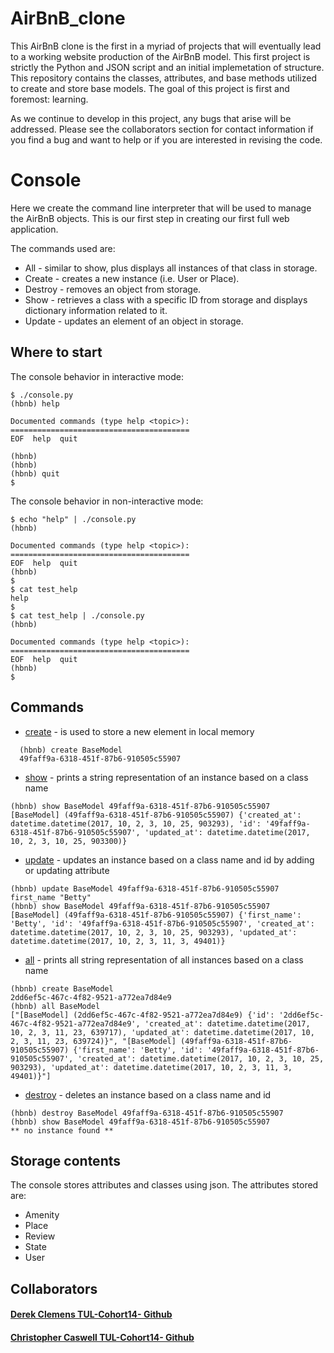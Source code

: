# AirBnB_clone

This AirBnB clone is the first in a myriad of projects that will eventually lead to a working website production of the AirBnB model. This first project is strictly the Python and JSON script and an initial implemetation of structure. This repository contains the classes, attributes, and base methods utilized to create and store base models.
The goal of this project is first and foremost: learning.

As we continue to develop in this project, any bugs that arise will be addressed. Please see the collaborators section for contact information if you find a bug and want to help or if you are interested in revising the code.

# Console

Here we create the command line interpreter that will be used to manage the AirBnB objects.
This is our first step in creating our first full web application.

The commands used are:
+ All - similar to show, plus displays all instances of that class in storage.
+ Create - creates a new instance (i.e. User or Place).
+ Destroy - removes an object from storage.
+ Show - retrieves a class with a specific ID from storage and displays dictionary information related to it.
+ Update - updates an element of an object in storage.

## Where to start

The console behavior in interactive mode:

```
$ ./console.py
(hbnb) help

Documented commands (type help <topic>):
========================================
EOF  help  quit

(hbnb) 
(hbnb) 
(hbnb) quit
$
```

The console behavior in non-interactive mode:

```
$ echo "help" | ./console.py
(hbnb)

Documented commands (type help <topic>):
========================================
EOF  help  quit
(hbnb) 
$
$ cat test_help
help
$
$ cat test_help | ./console.py
(hbnb)

Documented commands (type help <topic>):
========================================
EOF  help  quit
(hbnb) 
$
```
## Commands
* [create]() - is used to store a new element in local memory
```
  (hbnb) create BaseModel
  49faff9a-6318-451f-87b6-910505c55907
```

* [show]() - prints a string representation of an instance based on a class name
```
(hbnb) show BaseModel 49faff9a-6318-451f-87b6-910505c55907
[BaseModel] (49faff9a-6318-451f-87b6-910505c55907) {'created_at': datetime.datetime(2017, 10, 2, 3, 10, 25, 903293), 'id': '49faff9a-6318-451f-87b6-910505c55907', 'updated_at': datetime.datetime(2017, 10, 2, 3, 10, 25, 903300)}
```

* [update]() - updates an instance based on a class name and id by adding or updating attribute
```
(hbnb) update BaseModel 49faff9a-6318-451f-87b6-910505c55907 first_name "Betty"
(hbnb) show BaseModel 49faff9a-6318-451f-87b6-910505c55907
[BaseModel] (49faff9a-6318-451f-87b6-910505c55907) {'first_name': 'Betty', 'id': '49faff9a-6318-451f-87b6-910505c55907', 'created_at': datetime.datetime(2017, 10, 2, 3, 10, 25, 903293), 'updated_at': datetime.datetime(2017, 10, 2, 3, 11, 3, 49401)}
```

* [all]() - prints all string representation of all instances based on a class name
```
(hbnb) create BaseModel
2dd6ef5c-467c-4f82-9521-a772ea7d84e9
(hbnb) all BaseModel
["[BaseModel] (2dd6ef5c-467c-4f82-9521-a772ea7d84e9) {'id': '2dd6ef5c-467c-4f82-9521-a772ea7d84e9', 'created_at': datetime.datetime(2017, 10, 2, 3, 11, 23, 639717), 'updated_at': datetime.datetime(2017, 10, 2, 3, 11, 23, 639724)}", "[BaseModel] (49faff9a-6318-451f-87b6-910505c55907) {'first_name': 'Betty', 'id': '49faff9a-6318-451f-87b6-910505c55907', 'created_at': datetime.datetime(2017, 10, 2, 3, 10, 25, 903293), 'updated_at': datetime.datetime(2017, 10, 2, 3, 11, 3, 49401)}"]
```

* [destroy]() - deletes an instance based on a class name and id
```
(hbnb) destroy BaseModel 49faff9a-6318-451f-87b6-910505c55907
(hbnb) show BaseModel 49faff9a-6318-451f-87b6-910505c55907
** no instance found **
```


## Storage contents

The console stores attributes and classes using json.
The attributes stored are:
  - Amenity
  - Place
  - Review
  - State
  - User

## Collaborators

#### [Derek Clemens TUL-Cohort14- Github](https://github.com/urwithinrange)
#### [Christopher Caswell TUL-Cohort14- Github](https://github.com/Christopher-Caswell)